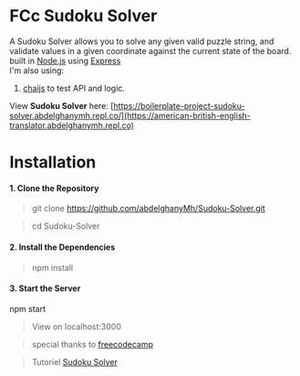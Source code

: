 ﻿
# FCc **Sudoku Solver**

A Sudoku Solver allows you to solve any given valid puzzle string, and  validate values in a given coordinate against the current state of the board. built in  [Node.js](https://nodejs.org/)  using  [Express](http://expressjs.com/)  
I'm also using:
1. [chaijs](https://www.chaijs.com/) to test API and logic.


View  **Sudoku Solver**  here:  [https://boilerplate-project-sudoku-solver.abdelghanymh.repl.co/](https://american-british-english-translator.abdelghanymh.repl.co)

# Installation

#### 1. Clone the Repository

> git clone https://github.com/abdelghanyMh/Sudoku-Solver.git 

> cd Sudoku-Solver

#### 2. Install the Dependencies

> npm install

#### 3. Start the Server

npm start

> View on localhost:3000

> special thanks to [freecodecamp](https://www.freecodecamp.org/learn)

>Tutoriel [Sudoku Solver](https://www.freecodecamp.org/learn/quality-assurance/quality-assurance-projects/sudoku-solver)
